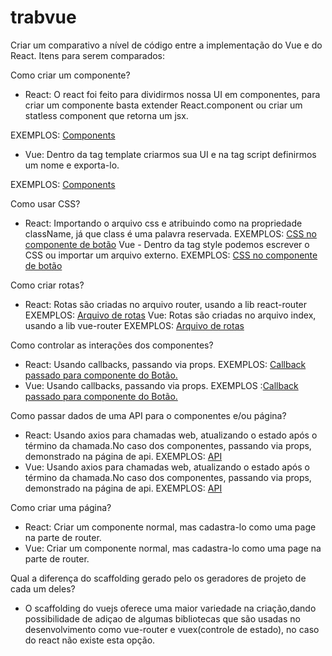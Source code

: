 # trabvue

Criar um comparativo a nível de código entre a implementação do Vue e do React. Itens para serem comparados:

Como criar um componente?

- React: O react foi feito para dividirmos nossa UI em componentes, para criar um componente basta extender React.component ou criar um statless component que retorna um jsx.

EXEMPLOS: [Components](https://github.com/dorfo1/trabvue/tree/master/trab-react/src/components)

- Vue: Dentro da tag template criarmos sua UI e na tag script definirmos um nome e exporta-lo.

EXEMPLOS: [Components](https://github.com/dorfo1/trabvue/tree/master/trab-vue/src/components)

Como usar CSS?
- React: Importando o arquivo css e atribuindo como na propriedade className, já que class é uma palavra reservada.
EXEMPLOS: [CSS no componente de botão](https://github.com/dorfo1/trabvue/blob/master/trab-react/src/components/MyButton/MyButton.jsx)
Vue - Dentro da tag style podemos escrever o CSS ou importar um arquivo externo.
EXEMPLOS: [CSS no componente de botão](https://github.com/dorfo1/trabvue/blob/master/trab-vue/src/components/MyButton/MyButton.vue)

Como criar rotas?
- React: Rotas são criadas no arquivo router, usando a lib react-router
EXEMPLOS: [Arquivo de rotas](https://github.com/dorfo1/trabvue/blob/master/trab-react/src/routes.jsx)
Vue: Rotas são criadas no arquivo index, usando a lib vue-router
EXEMPLOS: [Arquivo de rotas](https://github.com/dorfo1/trabvue/blob/master/trab-vue/src/router/index.js)

Como controlar as interações dos componentes?
- React: Usando callbacks, passando via props.
EXEMPLOS: [Callback passado para componente do Botão.](https://github.com/dorfo1/trabvue/blob/master/trab-react/src/pages/MyPage/MyPage.jsx)
- Vue: Usando callbacks, passando via props.
EXEMPLOS :[Callback passado para componente do Botão.](https://github.com/dorfo1/trabvue/blob/master/trab-vue/src/views/Home.vue)

Como passar dados de uma API para o componentes e/ou página?
- React: Usando axios para chamadas web, atualizando o estado após o término da chamada.No caso dos componentes, passando via props, demonstrado na página de api.
EXEMPLOS: [API](https://github.com/dorfo1/trabvue/blob/master/trab-react/src/pages/ApiPage/ApiPage.jsx)
- Vue: Usando axios para chamadas web, atualizando o estado após o término da chamada.No caso dos componentes, passando via props, demonstrado na página de api.
EXEMPLOS: [API](https://github.com/dorfo1/trabvue/blob/master/trab-vue/src/views/Api.vue) 

Como criar uma página?
- React: Criar um componente normal, mas cadastra-lo como uma page na parte de router.
- Vue: Criar um componente normal, mas cadastra-lo como uma page na parte de router.

Qual a diferença do scaffolding gerado pelo os geradores de projeto de cada um deles?
- O scaffolding do vuejs oferece uma maior variedade na criação,dando possibilidade de adiçao de algumas bibliotecas que são usadas no desenvolvimento
como vue-router e vuex(controle de estado), no caso do react não existe esta opção.

